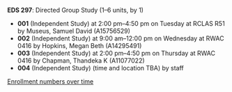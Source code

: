**EDS 297**: Directed Group Study (1–6 units, by 1)

- **001** (Independent Study) at 2:00 pm–4:50 pm on Tuesday at RCLAS R51 by Museus, Samuel David (A15756529)
- **002** (Independent Study) at 9:00 am–12:00 pm on Wednesday at RWAC 0416 by Hopkins, Megan Beth (A14295491)
- **003** (Independent Study) at 2:00 pm–4:50 pm on Thursday at RWAC 0416 by Chapman, Thandeka K (A11077022)
- **004** (Independent Study) (time and location TBA) by staff

[Enrollment numbers over time](./EDS297.tsv)
